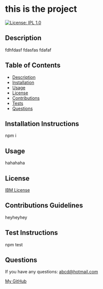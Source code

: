 # **this is the project**

  [![License: IPL 1.0](https://img.shields.io/badge/License-IPL%201.0-blue.svg)](https://opensource.org/licenses/IPL-1.0)

  ## Description

  fdhfdasf fdasfas fdafaf

  ## Table of Contents
  * [Description](#description)
  * [Installation](#installation-instructions)
  * [Usage](#usage)
  * [License](#license)
  * [Contributions](#contributions-guidelines)
  * [Tests](#test-instructions)
  * [Questions](#questions)

  ## Installation Instructions
  npm i

  ## Usage
  hahahaha

  ## License
[IBM License](https://opensource.org/licenses/IPL-1.0)

  ## Contributions Guidelines
  heyheyhey

  ## Test Instructions
  npm test

  ## Questions
  If you have any questions: abcd@hotmail.com

  [My GitHub](https://github.com/eycs0317)

